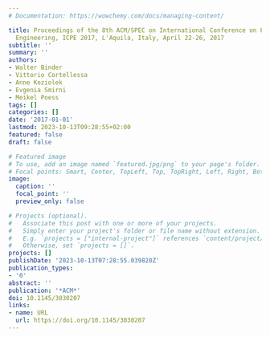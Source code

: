 ```yaml
---
# Documentation: https://wowchemy.com/docs/managing-content/

title: Proceedings of the 8th ACM/SPEC on International Conference on Performance
  Engineering, ICPE 2017, L'Aquila, Italy, April 22-26, 2017
subtitle: ''
summary: ''
authors:
- Walter Binder
- Vittorio Cortellessa
- Anne Koziolek
- Evgenia Smirni
- Meikel Poess
tags: []
categories: []
date: '2017-01-01'
lastmod: 2023-10-13T09:28:55+02:00
featured: false
draft: false

# Featured image
# To use, add an image named `featured.jpg/png` to your page's folder.
# Focal points: Smart, Center, TopLeft, Top, TopRight, Left, Right, BottomLeft, Bottom, BottomRight.
image:
  caption: ''
  focal_point: ''
  preview_only: false

# Projects (optional).
#   Associate this post with one or more of your projects.
#   Simply enter your project's folder or file name without extension.
#   E.g. `projects = ["internal-project"]` references `content/project/deep-learning/index.md`.
#   Otherwise, set `projects = []`.
projects: []
publishDate: '2023-10-13T07:28:55.039820Z'
publication_types:
- '0'
abstract: ''
publication: '*ACM*'
doi: 10.1145/3030207
links:
- name: URL
  url: https://doi.org/10.1145/3030207
---
```

